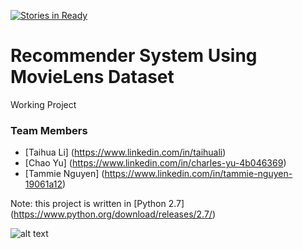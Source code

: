 [![Stories in Ready](https://badge.waffle.io/TaihuaLi/Recommender-System-Using-Twitter-Text-Data.svg?label=ready&title=Ready)](http://waffle.io/TaihuaLi/Recommender-System-Using-Twitter-Text-Data)
# Recommender System Using MovieLens Dataset

Working Project

### Team Members
- [Taihua Li] (https://www.linkedin.com/in/taihuali)
- [Chao Yu] (https://www.linkedin.com/in/charles-yu-4b046369)
- [Tammie Nguyen] (https://www.linkedin.com/in/tammie-nguyen-19061a12)

Note: this project is written in [Python 2.7] (https://www.python.org/download/releases/2.7/)

![alt text](http://www.cdm.depaul.edu/ipd/PublishingImages/hero-data-science-for-business-@2x.jpg)

